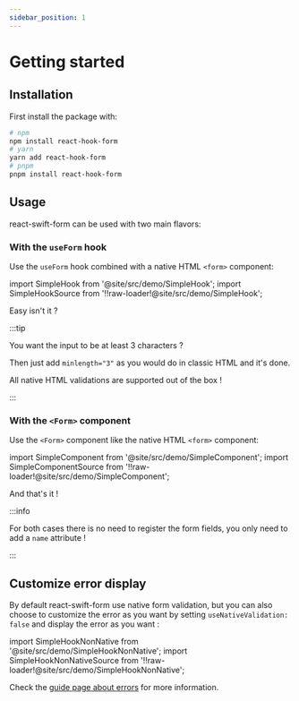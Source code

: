 ```yaml
---
sidebar_position: 1
---
```


# Getting started

## Installation

First install the package with:

```bash
# npm
npm install react-hook-form
# yarn
yarn add react-hook-form
# pnpm
pnpm install react-hook-form
```

## Usage

react-swift-form can be used with two main flavors:

### With the `useForm` hook

Use the `useForm` hook combined with a native HTML `<form>` component:

import SimpleHook from '@site/src/demo/SimpleHook';
import SimpleHookSource from '!!raw-loader!@site/src/demo/SimpleHook';

<Demo Component={SimpleHook} code={SimpleHookSource} metastring="{10-12,15}"/>

Easy isn't it ?

:::tip

You want the input to be at least 3 characters ?

Then just add `minlength="3"` as you would do in classic HTML and it's done.

All native HTML validations are supported out of the box !

:::

### With the `<Form>` component

Use the `<Form>` component like the native HTML `<form>` component:

import SimpleComponent from '@site/src/demo/SimpleComponent';
import SimpleComponentSource from '!!raw-loader!@site/src/demo/SimpleComponent';

<Demo Component={SimpleComponent} code={SimpleComponentSource} metastring="{11,14}"/>

And that's it !

:::info

For both cases there is no need to register the form fields, you only need to add a `name` attribute !

:::

## Customize error display

By default react-swift-form use native form validation, but you can also choose to customize the error as you want by setting `useNativeValidation: false` and display the error as you want :

import SimpleHookNonNative from '@site/src/demo/SimpleHookNonNative';
import SimpleHookNonNativeSource from '!!raw-loader!@site/src/demo/SimpleHookNonNative';

<Demo Component={SimpleHookNonNative} code={SimpleHookNonNativeSource} metastring="{12,18}" />

Check the [guide page about errors](/docs/guides/errors) for more information.
